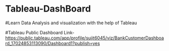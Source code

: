 # Tableau-DashBoard

#Learn Data Analysis and visualization with the help of Tableau

#Tableau Public Dashboard Link-
https://public.tableau.com/app/profile/sujit6045/viz/BankCustomerDashboard_17024853113090/Dashboard1?publish=yes


